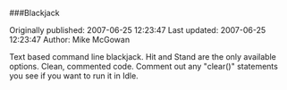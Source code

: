 ###Blackjack

Originally published: 2007-06-25 12:23:47
Last updated: 2007-06-25 12:23:47
Author: Mike McGowan

Text based command line blackjack. Hit and Stand are the only available options. Clean, commented code. Comment out any "clear()" statements you see if you want to run it in Idle.